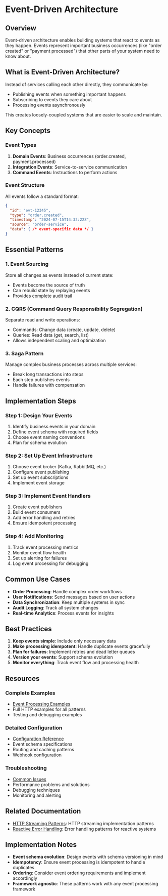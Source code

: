 # Event-Driven Architecture

## Overview

Event-driven architecture enables building systems that react to events as they happen. Events represent important business occurrences (like "order created" or "payment processed") that other parts of your system need to know about.

## What is Event-Driven Architecture?

Instead of services calling each other directly, they communicate by:
- Publishing events when something important happens
- Subscribing to events they care about
- Processing events asynchronously

This creates loosely-coupled systems that are easier to scale and maintain.

## Key Concepts

### Event Types
1. **Domain Events**: Business occurrences (order.created, payment.processed)
2. **Integration Events**: Service-to-service communication
3. **Command Events**: Instructions to perform actions

### Event Structure
All events follow a standard format:
```json
{
  "id": "evt-12345",
  "type": "order.created",
  "timestamp": "2024-07-15T14:32:22Z",
  "source": "order-service",
  "data": { /* event-specific data */ }
}
```

## Essential Patterns

### 1. Event Sourcing
Store all changes as events instead of current state:
- Events become the source of truth
- Can rebuild state by replaying events
- Provides complete audit trail

### 2. CQRS (Command Query Responsibility Segregation)
Separate read and write operations:
- Commands: Change data (create, update, delete)
- Queries: Read data (get, search, list)
- Allows independent scaling and optimization

### 3. Saga Pattern
Manage complex business processes across multiple services:
- Break long transactions into steps
- Each step publishes events
- Handle failures with compensation

## Implementation Steps

### Step 1: Design Your Events
1. Identify business events in your domain
2. Define event schema with required fields
3. Choose event naming conventions
4. Plan for schema evolution

### Step 2: Set Up Event Infrastructure
1. Choose event broker (Kafka, RabbitMQ, etc.)
2. Configure event publishing
3. Set up event subscriptions
4. Implement event storage

### Step 3: Implement Event Handlers
1. Create event publishers
2. Build event consumers
3. Add error handling and retries
4. Ensure idempotent processing

### Step 4: Add Monitoring
1. Track event processing metrics
2. Monitor event flow health
3. Set up alerting for failures
4. Log event processing for debugging

## Common Use Cases

- **Order Processing**: Handle complex order workflows
- **User Notifications**: Send messages based on user actions
- **Data Synchronization**: Keep multiple systems in sync
- **Audit Logging**: Track all system changes
- **Real-time Analytics**: Process events for insights

## Best Practices

1. **Keep events simple**: Include only necessary data
2. **Make processing idempotent**: Handle duplicate events gracefully
3. **Plan for failures**: Implement retries and dead letter queues
4. **Version your events**: Support schema evolution
5. **Monitor everything**: Track event flow and processing health

## Resources

### Complete Examples
- [Event Processing Examples](./examples/event-driven/complete-examples.md)
- Full HTTP examples for all patterns
- Testing and debugging examples

### Detailed Configuration
- [Configuration Reference](./reference/event-driven/detailed-configuration.md)
- Event schema specifications
- Routing and caching patterns
- Webhook configuration

### Troubleshooting
- [Common Issues](./troubleshooting/event-driven/common-issues.md)
- Performance problems and solutions
- Debugging techniques
- Monitoring and alerting

## Related Documentation

- [HTTP Streaming Patterns](./HTTP-Streaming-Patterns.md): HTTP streaming implementation patterns
- [Reactive Error Handling](./Reactive-Error-Handling.md): Error handling patterns for reactive systems

## Implementation Notes

- **Event schema evolution**: Design events with schema versioning in mind
- **Idempotency**: Ensure event processing is idempotent to handle duplicates
- **Ordering**: Consider event ordering requirements and implement accordingly
- **Framework agnostic**: These patterns work with any event processing framework